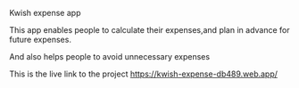  Kwish expense app

 This app enables people to calculate their expenses,and plan in advance for future expenses.

 And also helps people to avoid unnecessary expenses

 This is the live link to the project https://kwish-expense-db489.web.app/